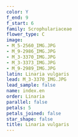 ```yaml
---
color: Y
f_end: 9
f_start: 6
family: Scrophulariaceae
flower_type: C
image:
- M_5-2560_IMG.JPG
- M_9-2986_IMG.JPG
- M_3-3370_IMG.JPG
- M_3-3373_IMG.JPG
- M_9-2989_IMG.JPG
latin: Linaria vulgaris
lead: M_3-3370_IMG.JPG
lead_sample: false
name: index.en
order: Linaria
parallel: false
petals: 5
petals_joined: false
star_shape: false
title: Linaria vulgaris
---
```

